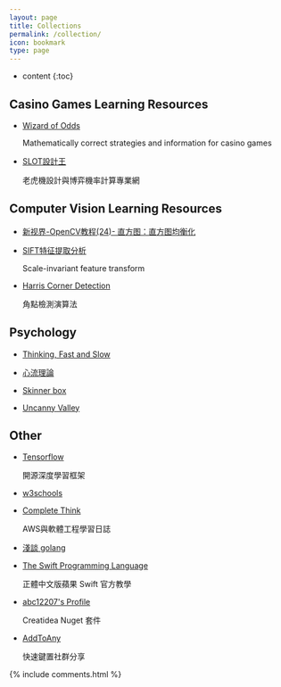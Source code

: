 ```yaml
---
layout: page
title: Collections
permalink: /collection/
icon: bookmark
type: page
---
```


* content
{:toc}




## Casino Games Learning Resources

* [Wizard of Odds](https://wizardofodds.com/)

	Mathematically correct strategies and information for casino games

* [SLOT設計王](https://ezslotdesign.com/)
	
	老虎機設計與博弈機率計算專業網

## Computer Vision Learning Resources

* [新视界-OpenCV教程(24)- 直方图：直方图均衡化](https://zhuanlan.zhihu.com/p/58481195)

* [SIFT特征提取分析](https://blog.csdn.net/abcjennifer/article/details/7639681)

	Scale-invariant feature transform 
	
* [Harris Corner Detection](https://www.itread01.com/p/1343014.html)
	
	角點檢測演算法

## Psychology

* [Thinking, Fast and Slow](https://zh.wikipedia.org/wiki/%E5%BF%AB%E6%80%9D%E6%85%A2%E6%83%B3)
	
* [心流理論](https://zh.wikipedia.org/wiki/%E5%BF%83%E6%B5%81%E7%90%86%E8%AB%96)

* [Skinner box](https://zh.wikipedia.org/wiki/%E6%96%AF%E9%87%91%E7%BA%B3%E7%AE%B1)

* [Uncanny Valley](https://zh.wikipedia.org/wiki/%E6%81%90%E6%80%96%E8%B0%B7%E7%90%86%E8%AE%BA)


## Other
* [Tensorflow](https://www.tensorflow.org/?hl=zh-cn)
	
	開源深度學習框架

* [w3schools](https://www.w3schools.com/)

* [Complete Think](https://rickhw.github.io/)

	AWS與軟體工程學習日誌
	
* [淺談 golang](https://hsinyu.gitbooks.io/golang_note/content/about_golang.html)

* [The Swift Programming Language](https://tommy60703.gitbooks.io/swift-language-traditional-chinese/content)

	正體中文版蘋果 Swift 官方教學

* [abc12207's Profile](https://www.nuget.org/profiles/abc12207)

    Creatidea Nuget 套件

* [AddToAny](https://www.addtoany.com/)

    快速鍵置社群分享


 {% include comments.html %}